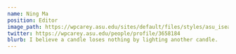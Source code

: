 ```yaml
---
name: Ning Ma
position: Editor
image_path: https://wpcarey.asu.edu/sites/default/files/styles/asu_isearch_profile/public/asu_isearch_photos/3658184.jpg?itok=GZuKUi-n
twitter: https://wpcarey.asu.edu/people/profile/3658184
blurb: I believe a candle loses nothing by lighting another candle.
---
```


